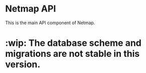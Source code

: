 # Netmap API

This is the main API component of Netmap.

# :wip: The database scheme and migrations are not stable in this version.